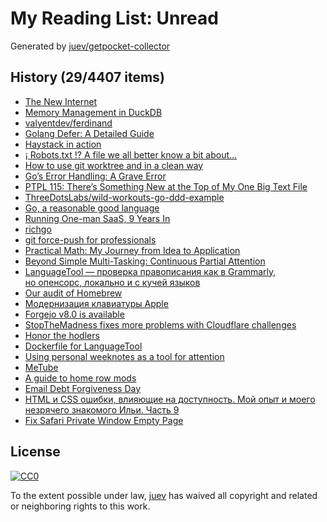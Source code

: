 # My Reading List: Unread

Generated by [juev/getpocket-collector](https://github.com/juev/getpocket-collector)

## History (29/4407 items)

- [The New Internet](https://tailscale.com/blog/new-internet)
- [Memory Management in DuckDB](https://duckdb.org/2024/07/09/memory-management.html)
- [valyentdev/ferdinand](https://github.com/valyentdev/ferdinand.git)
- [Golang Defer: A Detailed Guide](https://victoriametrics.com/blog/defer-in-go/)
- [Haystack in action](https://haystackeditor.com/)
- [¡ Robots.txt !? A file we all better know a bit about…](https://osintteam.blog/robots-txt-a-file-we-all-better-know-a-bit-about-218794b6c1c7)
- [How to use git worktree and in a clean way](https://morgan.cugerone.com/blog/how-to-use-git-worktree-and-in-a-clean-way/)
- [Go’s Error Handling: A Grave Error](https://medium.com/@okoanton/gos-error-handling-a-grave-error-cf98c28c8f66)
- [PTPL 115: There’s Something New at the Top of My One Big Text File](https://www.blog.plaintextpaperless.com/p/ptpl-115-theres-something-new-in-my-obtf)
- [ThreeDotsLabs/wild-workouts-go-ddd-example](https://github.com/ThreeDotsLabs/wild-workouts-go-ddd-example)
- [Go, a reasonable good language](https://kokada.capivaras.dev/blog/go-a-reasonable-good-language/)
- [Running One-man SaaS, 9 Years In](https://blog.healthchecks.io/2024/07/running-one-man-saas-9-years-in/)
- [richgo](https://github.com/kyoh86/richgo)
- [git force-push for professionals](https://evilcookie.de/git-force-push-for-professionals.html)
- [Practical Math: My Journey from Idea to Application](https://blog.ignaciobrasca.com/opinion/2024/07/29/practical-math.html)
- [Beyond Simple Multi-Tasking: Continuous Partial Attention](https://lindastone.net/2009/11/30/beyond-simple-multi-tasking-continuous-partial-attention/)
- [LanguageTool — проверка правописания как в Grammarly, но опенсорс, локально и с кучей языков](https://vas3k.club/post/25137/)
- [Our audit of Homebrew](https://blog.trailofbits.com/2024/07/30/our-audit-of-homebrew/)
- [Модернизация клавиатуры Apple](https://alexmak.net/2024/07/30/aek-touch-id/)
- [Forgejo v8.0 is available](https://forgejo.org/2024-07-release-v8-0/)
- [StopTheMadness fixes more problems with Cloudflare challenges](https://underpassapp.com/news/2024/7/9.html)
- [Honor the hodlers](https://medium.com/@zooko/honor-the-hodlers-18cd7918a0b5)
- [Dockerfile for LanguageTool](https://github.com/Erikvl87/docker-languagetool)
- [Using personal weeknotes as a tool for attention](https://tracydurnell.com/2024/07/30/using-personal-weeknotes-as-a-tool-for-attention/)
- [MeTube](https://github.com/alexta69/metube)
- [A guide to home row mods](https://precondition.github.io/home-row-mods)
- [Email Debt Forgiveness Day](http://Karl-Voit.at/2021/07/31/email-debt)
- [HTML и CSS ошибки, влияющие на доступность. Мой опыт и моего незрячего знакомого Ильи. Часть 9](https://habr.com/ru/companies/ruvds/articles/824862/)
- [Fix Safari Private Window Empty Page](https://lapcatsoftware.com/articles/2024/7/2.html)

## License

[![CC0](https://mirrors.creativecommons.org/presskit/buttons/88x31/svg/cc-zero.svg)](https://creativecommons.org/publicdomain/zero/1.0/)

To the extent possible under law, [juev](https://github.com/juev) has waived all copyright and related or neighboring rights to this work.
